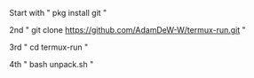 Start with " pkg install git "

2nd " git clone https://github.com/AdamDeW-W/termux-run.git "

3rd " cd termux-run "

4th " bash unpack.sh "
